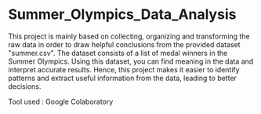 # Summer_Olympics_Data_Analysis

This project is mainly based on collecting, organizing and transforming the raw data in order to draw helpful conclusions from the provided dataset "summer.csv".
The dataset consists of a list of medal winners in the Summer Olympics. Using this dataset, you can find meaning in the data and interpret accurate results.
Hence, this project makes it easier to identify patterns and extract useful information from the data, leading to better decisions.

Tool used : Google Colaboratory
